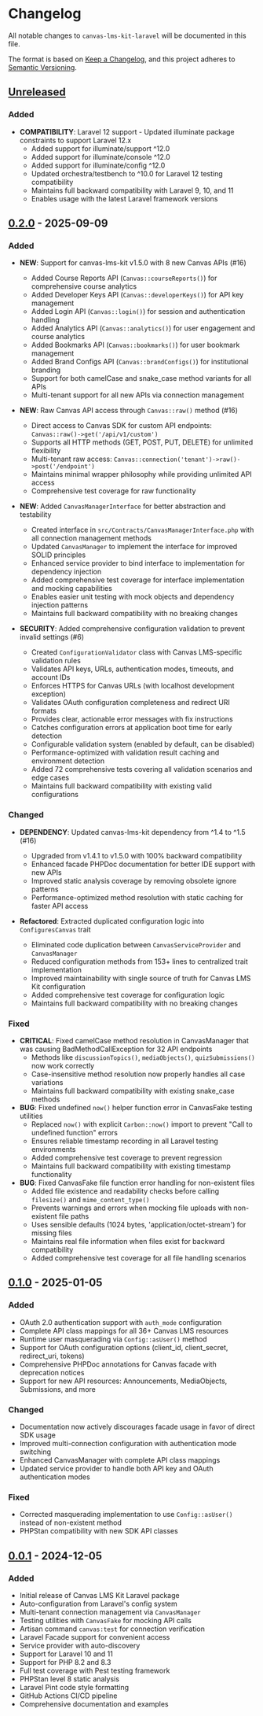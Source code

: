 # Changelog

All notable changes to `canvas-lms-kit-laravel` will be documented in this file.

The format is based on [Keep a Changelog](https://keepachangelog.com/en/1.0.0/),
and this project adheres to [Semantic Versioning](https://semver.org/spec/v2.0.0.html).

## [Unreleased]

### Added
- **COMPATIBILITY**: Laravel 12 support - Updated illuminate package constraints to support Laravel 12.x
  - Added support for illuminate/support ^12.0
  - Added support for illuminate/console ^12.0 
  - Added support for illuminate/config ^12.0
  - Updated orchestra/testbench to ^10.0 for Laravel 12 testing compatibility
  - Maintains full backward compatibility with Laravel 9, 10, and 11
  - Enables usage with the latest Laravel framework versions

## [0.2.0] - 2025-09-09

### Added
- **NEW**: Support for canvas-lms-kit v1.5.0 with 8 new Canvas APIs (#16)
  - Added Course Reports API (`Canvas::courseReports()`) for comprehensive course analytics
  - Added Developer Keys API (`Canvas::developerKeys()`) for API key management
  - Added Login API (`Canvas::login()`) for session and authentication handling
  - Added Analytics API (`Canvas::analytics()`) for user engagement and course analytics
  - Added Bookmarks API (`Canvas::bookmarks()`) for user bookmark management
  - Added Brand Configs API (`Canvas::brandConfigs()`) for institutional branding
  - Support for both camelCase and snake_case method variants for all APIs
  - Multi-tenant support for all new APIs via connection management

- **NEW**: Raw Canvas API access through `Canvas::raw()` method (#16)
  - Direct access to Canvas SDK for custom API endpoints: `Canvas::raw()->get('/api/v1/custom')`
  - Supports all HTTP methods (GET, POST, PUT, DELETE) for unlimited flexibility
  - Multi-tenant raw access: `Canvas::connection('tenant')->raw()->post('/endpoint')`
  - Maintains minimal wrapper philosophy while providing unlimited API access
  - Comprehensive test coverage for raw functionality

- **NEW**: Added `CanvasManagerInterface` for better abstraction and testability
  - Created interface in `src/Contracts/CanvasManagerInterface.php` with all connection management methods
  - Updated `CanvasManager` to implement the interface for improved SOLID principles
  - Enhanced service provider to bind interface to implementation for dependency injection
  - Added comprehensive test coverage for interface implementation and mocking capabilities
  - Enables easier unit testing with mock objects and dependency injection patterns
  - Maintains full backward compatibility with no breaking changes

- **SECURITY**: Added comprehensive configuration validation to prevent invalid settings (#6)
  - Created `ConfigurationValidator` class with Canvas LMS-specific validation rules
  - Validates API keys, URLs, authentication modes, timeouts, and account IDs
  - Enforces HTTPS for Canvas URLs (with localhost development exception)
  - Validates OAuth configuration completeness and redirect URI formats
  - Provides clear, actionable error messages with fix instructions
  - Catches configuration errors at application boot time for early detection
  - Configurable validation system (enabled by default, can be disabled)
  - Performance-optimized with validation result caching and environment detection
  - Added 72 comprehensive tests covering all validation scenarios and edge cases
  - Maintains full backward compatibility with existing valid configurations

### Changed
- **DEPENDENCY**: Updated canvas-lms-kit dependency from ^1.4 to ^1.5 (#16)
  - Upgraded from v1.4.1 to v1.5.0 with 100% backward compatibility
  - Enhanced facade PHPDoc documentation for better IDE support with new APIs
  - Improved static analysis coverage by removing obsolete ignore patterns
  - Performance-optimized method resolution with static caching for faster API access

- **Refactored**: Extracted duplicated configuration logic into `ConfiguresCanvas` trait
  - Eliminated code duplication between `CanvasServiceProvider` and `CanvasManager`
  - Reduced configuration methods from 153+ lines to centralized trait implementation
  - Improved maintainability with single source of truth for Canvas LMS Kit configuration
  - Added comprehensive test coverage for configuration logic
  - Maintains full backward compatibility with no breaking changes

### Fixed
- **CRITICAL**: Fixed camelCase method resolution in CanvasManager that was causing BadMethodCallException for 32 API endpoints
  - Methods like `discussionTopics()`, `mediaObjects()`, `quizSubmissions()` now work correctly
  - Case-insensitive method resolution now properly handles all case variations
  - Maintains full backward compatibility with existing snake_case methods
- **BUG**: Fixed undefined `now()` helper function error in CanvasFake testing utilities
  - Replaced `now()` with explicit `Carbon::now()` import to prevent "Call to undefined function" errors
  - Ensures reliable timestamp recording in all Laravel testing environments
  - Added comprehensive test coverage to prevent regression
  - Maintains full backward compatibility with existing timestamp functionality
- **BUG**: Fixed CanvasFake file function error handling for non-existent files
  - Added file existence and readability checks before calling `filesize()` and `mime_content_type()`
  - Prevents warnings and errors when mocking file uploads with non-existent file paths
  - Uses sensible defaults (1024 bytes, 'application/octet-stream') for missing files
  - Maintains real file information when files exist for backward compatibility
  - Added comprehensive test coverage for all file handling scenarios

## [0.1.0] - 2025-01-05

### Added
- OAuth 2.0 authentication support with `auth_mode` configuration
- Complete API class mappings for all 36+ Canvas LMS resources
- Runtime user masquerading via `Config::asUser()` method
- Support for OAuth configuration options (client_id, client_secret, redirect_uri, tokens)
- Comprehensive PHPDoc annotations for Canvas facade with deprecation notices
- Support for new API resources: Announcements, MediaObjects, Submissions, and more

### Changed
- Documentation now actively discourages facade usage in favor of direct SDK usage
- Improved multi-connection configuration with authentication mode switching
- Enhanced CanvasManager with complete API class mappings
- Updated service provider to handle both API key and OAuth authentication modes

### Fixed
- Corrected masquerading implementation to use `Config::asUser()` instead of non-existent method
- PHPStan compatibility with new SDK API classes

## [0.0.1] - 2024-12-05

### Added
- Initial release of Canvas LMS Kit Laravel package
- Auto-configuration from Laravel's config system
- Multi-tenant connection management via `CanvasManager`
- Testing utilities with `CanvasFake` for mocking API calls
- Artisan command `canvas:test` for connection verification
- Laravel Facade support for convenient access
- Service provider with auto-discovery
- Support for Laravel 10 and 11
- Support for PHP 8.2 and 8.3
- Full test coverage with Pest testing framework
- PHPStan level 8 static analysis
- Laravel Pint code style formatting
- GitHub Actions CI/CD pipeline
- Comprehensive documentation and examples

[Unreleased]: https://github.com/jjuanrivvera/canvas-lms-kit-laravel/compare/v0.2.0...HEAD
[0.2.0]: https://github.com/jjuanrivvera/canvas-lms-kit-laravel/compare/v0.1.0...v0.2.0
[0.1.0]: https://github.com/jjuanrivvera/canvas-lms-kit-laravel/compare/v0.0.1...v0.1.0
[0.0.1]: https://github.com/jjuanrivvera/canvas-lms-kit-laravel/releases/tag/v0.0.1